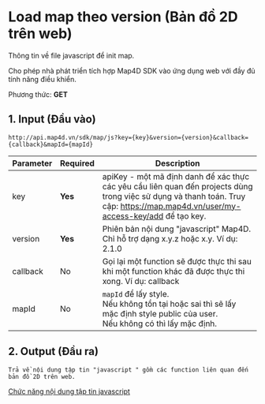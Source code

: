 #  Load map theo version (Bản đồ 2D trên web)
Thông tin về file javascript để init map.

Cho phép nhà phát triển tích hợp Map4D SDK vào ứng dụng web với đầy đủ tính năng điều khiển. 

Phương thức: **GET**
## 1. Input (Đầu vào)
```
http://api.map4d.vn/sdk/map/js?key={key}&version={version}&callback={callback}&mapId={mapId}
```
| Parameter | Required | Description                                                                                                                                                                       |
|-----------|----------|-----------------------------------------------------------------------------------------------------------------------------------------------------------------------------------|
| key       |  **Yes** | apiKey - một mã định danh để xác thực các yêu cầu liên quan đến projects dùng trong việc sử dụng và thanh toán. Truy cập: https://map.map4d.vn/user/my-access-key/add để tạo key. |
| version   |  **Yes** | Phiên bản nội dung "javascript" Map4D. Chỉ hỗ trợ dạng x.y.z hoặc x.y. Ví dụ: 2.1.0                                                                                               |
| callback  |    No    | Gọi lại một function sẽ được thực thi sau khi một function khác đã được thực thi xong. Ví dụ: callback                                                                            |
| mapId     |    No    | `mapId` để lấy style.<br>Nếu không tồn tại hoặc sai thì sẽ lấy mặc định style public của user.<br>Nếu không có thì lấy mặc định.                                                  |
## 2. Output (Đầu ra)
```text
Trả về nội dung tập tin "javascript " gồm các function liên quan đến bản đồ 2D trên web.
```
[Chức năng nội dung tập tin javascript](https://github.com/map4d/map4d-web-sdk)